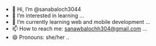 - 👋 Hi, I’m @sanabaloch3044
- 👀 I’m interested in learning ...
- 🌱 I’m currently learning web and mobile development  ...
- 📫 How to reach me: sanawbalochh304@gmail.com ...
- 😄 Pronouns: she/her ..

<!---
sanabaloch3044/sanabaloch3044 is a ✨ special ✨ repository because its `README.md` (this file) appears on your GitHub profile.
You can click the Preview link to take a look at your changes.
--->
